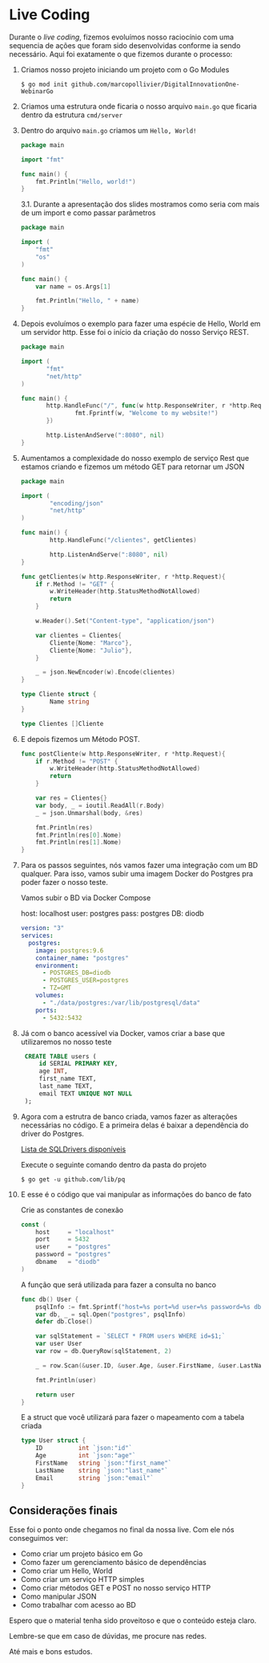# Live Coding

Durante o _live coding_, fizemos evoluímos nosso raciocínio com uma sequencia de ações que foram sido desenvolvidas conforme 
ia sendo necessário. Aqui foi exatamente o que fizemos durante o processo: 

1. Criamos nosso projeto iniciando um projeto com o Go Modules 

    ```shell script
    $ go mod init github.com/marcopollivier/DigitalInnovationOne-WebinarGo
    ```

2. Criamos uma estrutura onde ficaria o nosso arquivo `main.go` que ficaria dentro da estrutura `cmd/server`

3. Dentro do arquivo `main.go` criamos um `Hello, World!` 
    ```go
    package main
    
    import "fmt"
    
    func main() {
        fmt.Println("Hello, world!")
    }
    ```

    3.1. Durante a apresentação dos slides mostramos como seria com mais de um import e como passar parâmetros 

    ```go
    package main
    
    import (
        "fmt"
        "os"
    )
    
    func main() {
        var name = os.Args[1]
    
        fmt.Println("Hello, " + name)
    }
    ```
   
4. Depois evoluímos o exemplo para fazer uma espécie de Hello, World em um servidor http. 
Esse foi o início da criação do nosso Serviço REST.

    ```go
    package main
    
    import (
           "fmt"
           "net/http"
    )
    
    func main() {
           http.HandleFunc("/", func(w http.ResponseWriter, r *http.Request) {
                   fmt.Fprintf(w, "Welcome to my website!")
           })
    
           http.ListenAndServe(":8080", nil)
    }
    ```
   
5. Aumentamos a complexidade do nosso exemplo de serviço Rest que estamos criando e 
fizemos um método GET para retornar um JSON

    ```go
    package main
    
    import (
            "encoding/json"
            "net/http"
    )

    func main() {
            http.HandleFunc("/clientes", getClientes)

            http.ListenAndServe(":8080", nil)
    }

    func getClientes(w http.ResponseWriter, r *http.Request){
        if r.Method != "GET" {
            w.WriteHeader(http.StatusMethodNotAllowed)
            return
        }
    
        w.Header().Set("Content-type", "application/json")
    
        var clientes = Clientes{
            Cliente{Nome: "Marco"},
            Cliente{Nome: "Julio"},
        }
    
        _ = json.NewEncoder(w).Encode(clientes)
    }

    type Cliente struct {
            Name string
    }

    type Clientes []Cliente
    ```
   
6. E depois fizemos um Método POST. 

    ```go
    func postCliente(w http.ResponseWriter, r *http.Request){
    	if r.Method != "POST" {
    		w.WriteHeader(http.StatusMethodNotAllowed)
    		return
    	}
    
    	var res = Clientes{}
    	var body, _ = ioutil.ReadAll(r.Body)
    	_ = json.Unmarshal(body, &res)
    
    	fmt.Println(res)
    	fmt.Println(res[0].Nome)
    	fmt.Println(res[1].Nome)
    }
    ```
   
7. Para os passos seguintes, nós vamos fazer uma integração com um BD qualquer. 
Para isso, vamos subir uma imagem Docker do Postgres pra poder fazer o nosso teste. 

    Vamos subir o BD via Docker Compose
    
    host: localhost
    user: postgres
    pass: postgres
    DB: diodb
    
    ```yaml
    version: "3"
    services:
      postgres:
        image: postgres:9.6
        container_name: "postgres"
        environment:
          - POSTGRES_DB=diodb
          - POSTGRES_USER=postgres
          - TZ=GMT
        volumes:
          - "./data/postgres:/var/lib/postgresql/data"
        ports:
          - 5432:5432
    ```
   
8. Já com o banco acessível via Docker, vamos criar a base que utilizaremos no nosso teste
   
   ```sql
    CREATE TABLE users (
        id SERIAL PRIMARY KEY,
        age INT,
        first_name TEXT,
        last_name TEXT,
        email TEXT UNIQUE NOT NULL
    );
    ```

9. Agora com a estrutra de banco criada, vamos fazer as alterações necessárias no código. E a primeira delas é baixar a
dependência do driver do Postgres. 

    [Lista de SQLDrivers disponíveis](https://github.com/golang/go/wiki/SQLDrivers) 

    Execute o seguinte comando dentro da pasta do projeto 
    
    ```shell script
    $ go get -u github.com/lib/pq
    ```

10. E esse é o código que vai manipular as informações do banco de fato

    Crie as constantes de conexão 
    
    ```go
    const (
        host     = "localhost"
        port     = 5432
        user     = "postgres"
        password = "postgres"
        dbname   = "diodb"
    )
    ```
    
    A função que será utilizada para fazer a consulta no banco 
    
    ```go
    func db() User {
        psqlInfo := fmt.Sprintf("host=%s port=%d user=%s password=%s dbname=%s sslmode=disable", host, port, user, password, dbname)
        var db, _ = sql.Open("postgres", psqlInfo)
        defer db.Close()
    
        var sqlStatement = `SELECT * FROM users WHERE id=$1;`
        var user User
        var row = db.QueryRow(sqlStatement, 2)
    
        _ = row.Scan(&user.ID, &user.Age, &user.FirstName, &user.LastName, &user.Email)
    
        fmt.Println(user)
    
        return user
    }
    ```
    
    E a struct que você utilizará para fazer o mapeamento com a tabela criada 
    
    ```go
    type User struct {
        ID			int `json:"id"`
        Age 		int `json:"age"`
        FirstName 	string `json:"first_name"`
        LastName 	string `json:"last_name"`
        Email 		string `json:"email"`
    }
    ```
    
## Considerações finais

Esse foi o ponto onde chegamos no final da nossa live. Com ele nós conseguimos ver: 

- Como criar um projeto básico em Go 
- Como fazer um gerenciamento básico de dependências 
- Como criar um Hello, World
- Como criar um serviço HTTP simples 
- Como criar métodos GET e POST no nosso serviço HTTP
- Como manipular JSON 
- Como trabalhar com acesso ao BD 

Espero que o material tenha sido proveitoso e que o conteúdo esteja claro. 

Lembre-se que em caso de dúvidas, me procure nas redes. 

Até mais e bons estudos. 
